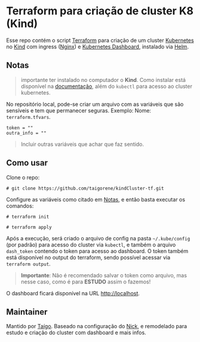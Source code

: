 # Terraform para criação de cluster K8 (Kind)

Esse repo contém o script [Terraform](https://www.terraform.io/) para criação de um cluster [Kubernetes](https://kubernetes.io/) no [Kind](https://kind.sigs.k8s.io/) com ingress ([Nginx](https://kubernetes.github.io/ingress-nginx/)) e [Kubernetes Dashboard](https://github.com/kubernetes/dashboard), instalado via [Helm](https://helm.sh/).

## Notas

> importante ter instalado no computador o **Kind**. Como instalar está disponível na [documentação](https://kind.sigs.k8s.io/docs/user/quick-start/#installation), além do `kubectl` para acesso ao cluster kubernetes.

No repositório local, pode-se criar um arquivo com as variáveis que são sensíveis e tem que permanecer seguras. Exemplo:
Nome: `terraform.tfvars`.
```
token = ""
outra_info = ""
```
> Incluir outras variáveis que achar que faz sentido.

## Como usar

Clone o repo:
```
# git clone https://github.com/taigorene/kindCluster-tf.git
```

Configure as variáveis como citado em [Notas](#notas), e então basta executar os comandos:
```
# terraform init

# terraform apply
```
    
Após a execução, será criado o arquivo de config na pasta `~/.kube/config` (por padrão) para acesso do cluster via `kubectl`, e também o arquivo `dash_token` contendo o token para acesso ao dashboard. O token também está disponível no output do terraform, sendo possível acessar via `terraform output`.
> **Importante**: Não é recomendado salvar o token como arquivo, mas nesse caso, como é para **ESTUDO** assim o fazemos!

O dashboard ficará disponível na URL [http://localhost](http://localhost).

## Maintainer
Mantido por [Taígo](https://github.com/taigorene).
Baseado na configuração do [Nick](https://nickjanetakis.com/blog/configuring-a-kind-cluster-with-nginx-ingress-using-terraform-and-helm), e remodelado para estudo e criação do cluster com dashboard e mais infos.